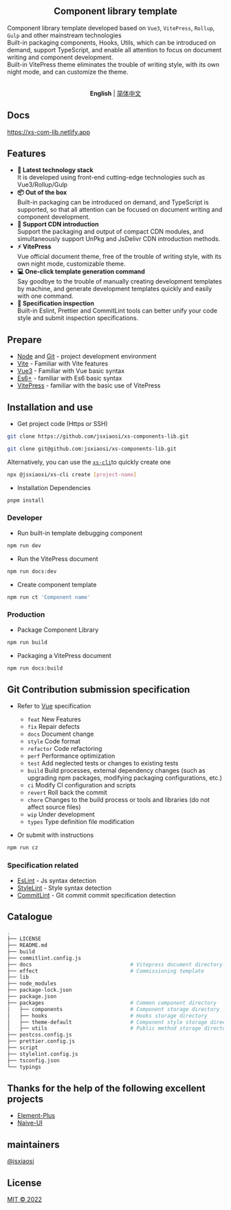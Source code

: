<div align='center' ><h2>Component library template</h2></div>

<div align='left' >
Component library template developed based on <code>Vue3</code>, <code>VitePress</code>, <code>Rollup</code>, <code>Gulp</code> and other mainstream technologies<br/>
Built-in packaging components, Hooks, Utils, which can be introduced on demand, support TypeScript, and enable all attention to focus on document writing and component development.<br/>
Built-in VitePress theme eliminates the trouble of writing style, with its own night mode, and can customize the theme.
</div>
<br/>

<p align='center'>
  <b>English</b> | 
  <a href="https://github.com/jsxiaosi/xs-components-lib/blob/main/README.zh-CN.md">简体中文</a>
</p>

## Docs

<https://xs-com-lib.netlify.app>

## Features

- **🚀 Latest technology stack**<br/>
  It is developed using front-end cutting-edge technologies such as Vue3/Rollup/Gulp
- **📦 Out of the box**<br/>
  Built-in packaging can be introduced on demand, and TypeScript is supported, so that all attention can be focused on document writing and component development.
- **🔗 Support CDN introduction**<br/>
  Support the packaging and output of compact CDN modules, and simultaneously support UnPkg and JsDelivr CDN introduction methods.
- **⚡️ VitePress**<br/>
  Vue official document theme, free of the trouble of writing style, with its own night mode, customizable theme.
- **💻 One-click template generation command**<br/>
  Say goodbye to the trouble of manually creating development templates by machine, and generate development templates quickly and easily with one command.
- **🚧 Specification inspection**<br/>
  Built-in Eslint, Prettier and CommitLint tools can better unify your code style and submit inspection specifications.

## Prepare

- [Node](http://nodejs.org/) and [Git](https://git-scm.com/) - project development environment
- [Vite](https://cn.vitejs.dev/) - Familiar with Vite features
- [Vue3](https://v3.cn.vuejs.org/) - Familiar with Vue basic syntax
- [Es6+](http://es6.ruanyifeng.com/) - familiar with Es6 basic syntax
- [VitePress](https://vuepress.vuejs.org/) - familiar with the basic use of VitePress

## Installation and use

- Get project code (Https or SSH)

```bash
git clone https://github.com/jsxiaosi/xs-components-lib.git

git clone git@github.com:jsxiaosi/xs-components-lib.git
```

Alternatively, you can use the [`xs-cli`](https://github.com/jsxiaosi/xs-cli)to quickly create one

```bash
npx @jsxiaosi/xs-cli create [project-name]
```

- Installation Dependencies

```bash
pnpm install
```

### Developer

- Run built-in template debugging component

```bash
npm run dev
```

- Run the VitePress document

```bash
npm run docs:dev
```

- Create component template

```bash
npm run ct 'Component name'
```

### Production

- Package Component Library

```bash
npm run build
```

- Packaging a VitePress document

```bash
npm run docs:build
```

## Git Contribution submission specification

- Refer to [Vue](https://github.com/vuejs/vue/blob/dev/.github/COMMIT_CONVENTION.md) specification

  - `feat` New Features
  - `fix` Repair defects
  - `docs` Document change
  - `style` Code format
  - `refactor` Code refactoring
  - `perf` Performance optimization
  - `test` Add neglected tests or changes to existing tests
  - `build` Build processes, external dependency changes (such as upgrading npm packages, modifying packaging configurations, etc.)
  - `ci` Modify CI configuration and scripts
  - `revert` Roll back the commit
  - `chore` Changes to the build process or tools and libraries (do not affect source files)
  - `wip` Under development
  - `types` Type definition file modification

- Or submit with instructions

```bash
npm run cz
```

### Specification related

- [EsLint](https://eslint.org/) - Js syntax detection
- [StyleLint](https://stylelint.io/) - Style syntax detection
- [CommitLint](https://commitlint.js.org/#/) - Git commit commit specification detection

## Catalogue

```bash
.
├── LICENSE
├── README.md
├── build
├── commitlint.config.js
├── docs                                # Vitepress document directory
├── effect                              # Commissioning template
├── lib
├── node_modules
├── package-lock.json
├── package.json
├── packages                            # Common component directory
│   ├── components                      # Component storage directory
│   ├── hooks                           # Hooks storage directory
│   ├── theme-default                   # Component style storage directory
│   ├── utils                           # Public method storage directory
├── postcss.config.js
├── prettier.config.js
├── script
├── stylelint.config.js
├── tsconfig.json
└── typings
```

## Thanks for the help of the following excellent projects

- [Element-Plus](https://github.com/element-plus/element-plus)
- [Naive-UI](https://github.com/tusen-ai/naive-ui)

## maintainers

[@jsxiaosi](https://github.com/jsxiaosi)

## License

[MIT © 2022](./LICENSE)
